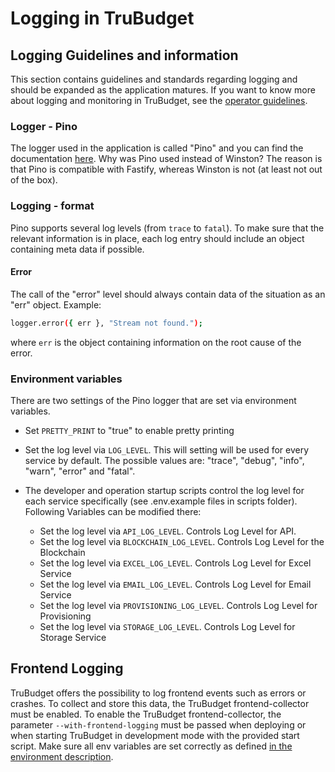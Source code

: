 # Logging in TruBudget

## Logging Guidelines and information

This section contains guidelines and standards regarding logging and should be expanded as the application matures.
If you want to know more about logging and monitoring in TruBudget, see the [operator guidelines](./../operation-administration/logging-monitoring.md).

### Logger - Pino

The logger used in the application is called "Pino" and you can find the documentation [here](https://github.com/pinojs/pino). Why was Pino used instead of Winston? The reason is that Pino is compatible with Fastify, whereas Winston is not (at least not out of the box).

### Logging - format

Pino supports several log levels (from `trace` to `fatal`). To make sure that the relevant information is in place, each log entry should include an object containing meta data if possible.

#### Error

The call of the "error" level should always contain data of the situation as an "err" object. Example:

```bash
logger.error({ err }, "Stream not found.");
```

where `err` is the object containing information on the root cause of the error.

### Environment variables

There are two settings of the Pino logger that are set via environment variables.

- Set `PRETTY_PRINT` to "true" to enable pretty printing
- Set the log level via `LOG_LEVEL`. This will setting will be used for every service by default.
  The possible values are: "trace", "debug", "info", "warn", "error" and "fatal".

- The developer and operation startup scripts control the log level for each service specifically (see .env.example files in scripts folder). Following Variables can be modified there:
  - Set the log level via `API_LOG_LEVEL`. Controls Log Level for API.
  - Set the log level via `BLOCKCHAIN_LOG_LEVEL`. Controls Log Level for the Blockchain
  - Set the log level via `EXCEL_LOG_LEVEL`. Controls Log Level for Excel Service
  - Set the log level via `EMAIL_LOG_LEVEL`. Controls Log Level for Email Service
  - Set the log level via `PROVISIONING_LOG_LEVEL`. Controls Log Level for Provisioning
  - Set the log level via `STORAGE_LOG_LEVEL`. Controls Log Level for Storage Service


## Frontend Logging

TruBudget offers the possibility to log frontend events such as errors or crashes. To collect and store this data, the TruBudget frontend-collector must be enabled.
To enable the TruBudget frontend-collector, the parameter `--with-frontend-logging` must be passed when deploying or when starting TruBudget in development mode with the provided start script.
Make sure all env variables are set correctly as defined [in the environment description](./../environment-variables.md).
